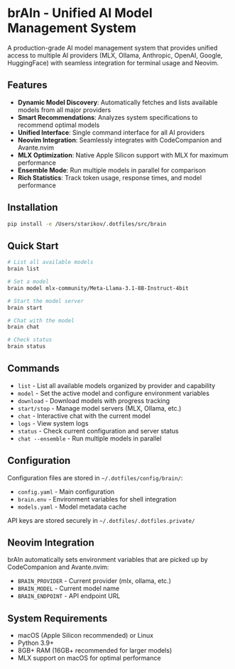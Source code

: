 # brAIn - Unified AI Model Management System

A production-grade AI model management system that provides unified access to multiple AI providers (MLX, Ollama, Anthropic, OpenAI, Google, HuggingFace) with seamless integration for terminal usage and Neovim.

## Features

- **Dynamic Model Discovery**: Automatically fetches and lists available models from all major providers
- **Smart Recommendations**: Analyzes system specifications to recommend optimal models
- **Unified Interface**: Single command interface for all AI providers
- **Neovim Integration**: Seamlessly integrates with CodeCompanion and Avante.nvim
- **MLX Optimization**: Native Apple Silicon support with MLX for maximum performance
- **Ensemble Mode**: Run multiple models in parallel for comparison
- **Rich Statistics**: Track token usage, response times, and model performance

## Installation

```bash
pip install -e /Users/starikov/.dotfiles/src/brain
```

## Quick Start

```bash
# List all available models
brain list

# Set a model
brain model mlx-community/Meta-Llama-3.1-8B-Instruct-4bit

# Start the model server
brain start

# Chat with the model
brain chat

# Check status
brain status
```

## Commands

- `list` - List all available models organized by provider and capability
- `model` - Set the active model and configure environment variables
- `download` - Download models with progress tracking
- `start/stop` - Manage model servers (MLX, Ollama, etc.)
- `chat` - Interactive chat with the current model
- `logs` - View system logs
- `status` - Check current configuration and server status
- `chat --ensemble` - Run multiple models in parallel

## Configuration

Configuration files are stored in `~/.dotfiles/config/brain/`:
- `config.yaml` - Main configuration
- `brain.env` - Environment variables for shell integration
- `models.yaml` - Model metadata cache

API keys are stored securely in `~/.dotfiles/.dotfiles.private/`

## Neovim Integration

brAIn automatically sets environment variables that are picked up by CodeCompanion and Avante.nvim:
- `BRAIN_PROVIDER` - Current provider (mlx, ollama, etc.)
- `BRAIN_MODEL` - Current model name
- `BRAIN_ENDPOINT` - API endpoint URL

## System Requirements

- macOS (Apple Silicon recommended) or Linux
- Python 3.9+
- 8GB+ RAM (16GB+ recommended for larger models)
- MLX support on macOS for optimal performance
